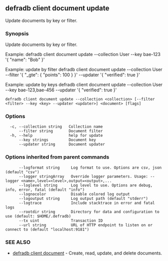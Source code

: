 ## defradb client document update

Update documents by key or filter.

### Synopsis

Update documents by key or filter.
		
Example:
  defradb client document update --collection User --key bae-123 '{ "name": "Bob" }'

Example: update by filter
  defradb client document update --collection User \
  --filter '{ "_gte": { "points": 100 } }' --updater '{ "verified": true }'

Example: update by keys
  defradb client document update --collection User \
  --key bae-123,bae-456 --updater '{ "verified": true }'
		

```
defradb client document update --collection <collection> [--filter <filter> --key <key> --updater <updater>] <document> [flags]
```

### Options

```
  -c, --collection string   Collection name
      --filter string       Document filter
  -h, --help                help for update
      --key strings         Document key
      --updater string      Document updater
```

### Options inherited from parent commands

```
      --logformat string     Log format to use. Options are csv, json (default "csv")
      --logger stringArray   Override logger parameters. Usage: --logger <name>,level=<level>,output=<output>,...
      --loglevel string      Log level to use. Options are debug, info, error, fatal (default "info")
      --lognocolor           Disable colored log output
      --logoutput string     Log output path (default "stderr")
      --logtrace             Include stacktrace in error and fatal logs
      --rootdir string       Directory for data and configuration to use (default: $HOME/.defradb)
      --tx uint              Transaction ID
      --url string           URL of HTTP endpoint to listen on or connect to (default "localhost:9181")
```

### SEE ALSO

* [defradb client document](defradb_client_document.md)	 - Create, read, update, and delete documents.

